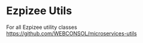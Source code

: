 Ezpizee Utils
============================

For all Ezpizee utility classes
https://github.com/WEBCONSOL/microservices-utils
